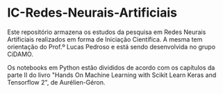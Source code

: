 # IC-Redes-Neurais-Artificiais
Este repositório armazena os estudos da pesquisa em Redes Neurais Artificiais realizados em forma de Iniciação Científica. A mesma tem orientação do Prof.º Lucas Pedroso e está sendo desenvolvida no grupo CiDAMO.

Os notebooks em Python estão divididos de acordo com os capítulos da parte II do livro "Hands On Machine Learning with Scikit Learn Keras and Tensorflow 2", de Aurélien-Géron.
